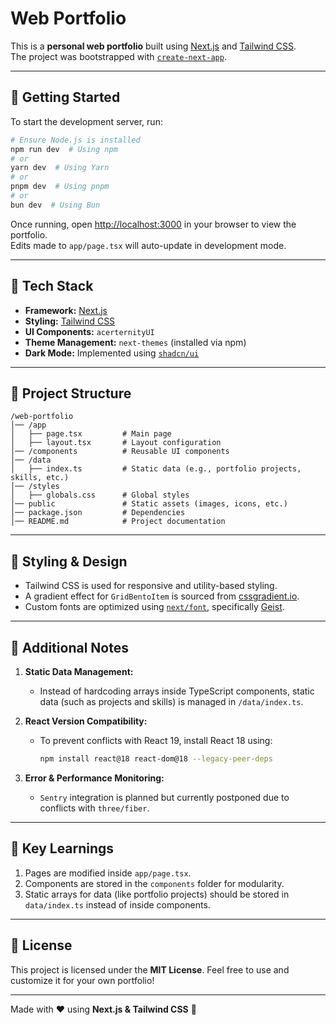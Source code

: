 # Web Portfolio

This is a **personal web portfolio** built using [Next.js](https://nextjs.org) and [Tailwind CSS](https://tailwindcss.com).\
The project was bootstrapped with [`create-next-app`](https://nextjs.org/docs/app/api-reference/cli/create-next-app).

---

## 🚀 Getting Started

To start the development server, run:

```bash
# Ensure Node.js is installed
npm run dev  # Using npm
# or
yarn dev  # Using Yarn
# or
pnpm dev  # Using pnpm
# or
bun dev  # Using Bun
```

Once running, open [http://localhost:3000](http://localhost:3000) in your browser to view the portfolio.\
Edits made to `app/page.tsx` will auto-update in development mode.

---

## 📌 Tech Stack

- **Framework:** [Next.js](https://nextjs.org)
- **Styling:** [Tailwind CSS](https://tailwindcss.com)
- **UI Components:** `acerternityUI`
- **Theme Management:** `next-themes` (installed via npm)
- **Dark Mode:** Implemented using [`shadcn/ui`](https://ui.shadcn.com)

---

## 📂 Project Structure

```
/web-portfolio
│── /app
│   ├── page.tsx         # Main page
│   ├── layout.tsx       # Layout configuration
│── /components          # Reusable UI components
│── /data
│   ├── index.ts         # Static data (e.g., portfolio projects, skills, etc.)
│── /styles
│   ├── globals.css      # Global styles
│── public               # Static assets (images, icons, etc.)
│── package.json         # Dependencies
│── README.md            # Project documentation
```

---

## 🎨 Styling & Design

- Tailwind CSS is used for responsive and utility-based styling.
- A gradient effect for `GridBentoItem` is sourced from [cssgradient.io](https://cssgradient.io).
- Custom fonts are optimized using [`next/font`](https://nextjs.org/docs/app/building-your-application/optimizing/fonts), specifically [Geist](https://vercel.com/font).

---

## 🔧 Additional Notes

1. **Static Data Management:**

   - Instead of hardcoding arrays inside TypeScript components, static data (such as projects and skills) is managed in `/data/index.ts`.

2. **React Version Compatibility:**

   - To prevent conflicts with React 19, install React 18 using:
     ```bash
     npm install react@18 react-dom@18 --legacy-peer-deps
     ```

3. **Error & Performance Monitoring:**

   - `Sentry` integration is planned but currently postponed due to conflicts with `three/fiber`.

---

## 📝 Key Learnings

1. Pages are modified inside `app/page.tsx`.
2. Components are stored in the `components` folder for modularity.
3. Static arrays for data (like portfolio projects) should be stored in `data/index.ts` instead of inside components.

---

## 🐝 License

This project is licensed under the **MIT License**. Feel free to use and customize it for your own portfolio!

---

Made with ❤️ using **Next.js & Tailwind CSS** 🚀

